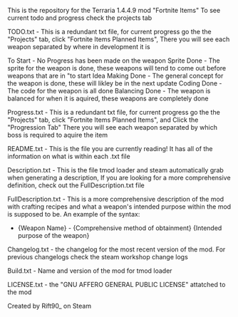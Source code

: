 This is the repository for the Terraria 1.4.4.9 mod "Fortnite Items"
To see current todo and progress check the projects tab

TODO.txt - This is a redundant txt file, for current progress go the the "Projects" tab, click "Fortnite Items Planned Items",
There you will see each weapon separated by where in development it is

To Start - No Progress has been made on the weapon
Sprite Done - The sprite for the weapon is done, these weapons will tend to come out before weapons that are in "to start
Idea Making Done - The general concept for the weapon is done, these will likley be in the next update
Coding Done - The code for the weapon is all done
Balancing Done - The weapon is balanced for when it is aquired, these weapons are completely done


Progress.txt - This is a redundant txt file, for current progress go the the "Projects" tab, click "Fortnite Items Planned Items", and Click the "Progression Tab" 
There you will see each weapon separated by which boss is required to aquire the item

README.txt - This is the file you are currently reading! It has all of the information on what is within each .txt file

Description.txt - This is the file tmod loader and steam automatically grab when generating a description, If you are looking
for a more comprehensive definition, check out the FullDescription.txt file

FullDescription.txt - This is a more comprehensive description of the mod with crafting recipes and what a weapon's intended
purpose within the mod is supposed to be.
An example of the syntax:
- {Weapon Name} - {Comprehensive method of obtainment}
{Intended purpose of the weapon}

Changelog.txt - the changelog for the most recent version of the mod. For previous changelogs check the steam workshop change logs

Build.txt - Name and version of the mod for tmod loader

LICENSE.txt - the "GNU AFFERO GENERAL PUBLIC LICENSE" attatched to the mod

Created by Rift90_ on Steam



